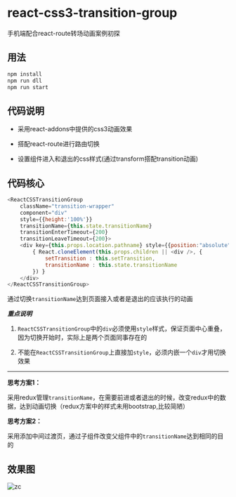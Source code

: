 # react-css3-transition-group
手机端配合react-route转场动画案例初探

## 用法

```javascript
npm install
npm run dll
npm run start
```

## 代码说明

* 采用react-addons中提供的css3动画效果

* 搭配react-route进行路由切换

* 设置组件进入和退出的css样式(通过transform搭配transition动画)

## 代码核心

```javascript
<ReactCSSTransitionGroup 
    className="transition-wrapper"
    component="div" 
    style={{height:'100%'}} 
    transitionName={this.state.transitionName}
    transitionEnterTimeout={200} 
    transitionLeaveTimeout={200}>
    <div key={this.props.location.pathname} style={{position:"absolute", width: "100%", height: '100%'}}>
        { React.cloneElement(this.props.children || <div />, {
            setTransition : this.setTransition,
            transitionName : this.state.transitionName
        }) }
    </div>
</ReactCSSTransitionGroup>
```
通过切换`transitionName`达到页面接入或者是退出的应该执行的动画

***重点说明***

1. `ReactCSSTransitionGroup`中的`div`必须使用`style`样式，保证页面中心重叠，因为切换开始时，实际上是两个页面同事存在的

2. 不能在`ReactCSSTransitionGroup`上直接加`style`，必须内嵌一个`div`才用切换效果

------------

**思考方案1：**

采用redux管理`transitionName`，在需要前进或者退出的时候，改变redux中的数据，达到动画切换（redux方案中的样式未用bootstrap,比较简陋）

**思考方案2：**

采用添加中间过渡页，通过子组件改变父组件中的`transitionName`达到相同的目的

## 效果图
![zc](./zc.png)
